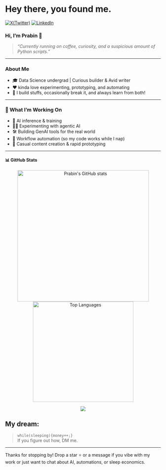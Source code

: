 # Hey there, you found me.
[![X(Twitter)](https://img.shields.io/badge/X-1DA1F2?style=flat&logo=twitter&logoColor=white)](https://x.com/Prab1n_)
[![LinkedIn](https://img.shields.io/badge/LinkedIn-0A66C2?style=flat&logo=linkedin&logoColor=white)](https://www.linkedin.com/in/prabin-thakur-951773321/)
### Hi, I’m Prabin 👋


> _“Currently running on coffee, curiosity, and
> a suspicious amount of Python scripts.”_

---

###  About Me

- 🎓 Data Science undergrad | Curious builder & Avid writer
- ❤️ kinda love experimenting, prototyping, and automating
- 🚧 I build stuffs, occasionally break it, and always learn from both!

---

### 🚀 What I’m Working On

- 🤖 AI inference & training 
- 🕵️‍♂️ Experimenting with agentic AI
- 🛠️ Building GenAI tools for the real world
- 🔄 Workflow automation (so my code works while I nap)
- 📝 Casual content creation & rapid prototyping

---

#### 📊 GitHub Stats

<!-- Retro game style with pixel art shields and font! -->
<p align="center">
  <img src="https://github-readme-stats.vercel.app/api?username=pluto-111&show_icons=true&theme=retro&icon_color=FFD700&title_color=FF6F00&text_color=F3E99F&bg_color=2d2d2d" alt="Prabin's GitHub stats" width="425"/>
  <img src="https://github-readme-stats.vercel.app/api/top-langs/?username=pluto-111&layout=compact&theme=retro&title_color=FF6F00&text_color=F3E99F&bg_color=2d2d2d" alt="Top Languages" width="325"/>
</p>

<p align="center">
  <img src="https://capsule-render.vercel.app/api?type=rect&color=FFD700&height=80&section=footer&text=LEVELLING%20UP!%20👾&fontColor=2d2d2d&fontSize=40&animation=twinkling"/>
</p>


##  My dream:
>  `while(sleeping){money++;}`  
If you figure out how, DM me.

---

Thanks for stopping by! Drop a star ⭐ or a message if you vibe with my work or just want to chat about AI, automations, or sleep economics.
